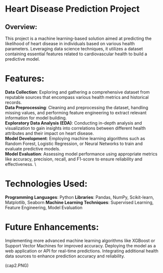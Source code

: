 # Heart Disease Prediction Project
## Overview:
This project is a machine learning-based solution aimed at predicting the likelihood of heart disease in individuals based on various health parameters. Leveraging data science techniques, it utilizes a dataset containing essential features related to cardiovascular health to build a predictive model.

# Features:
**Data Collection**: Exploring and gathering a comprehensive dataset from reputable sources that encompass various health metrics and historical records. \
**Data Preprocessing**: Cleaning and preprocessing the dataset, handling missing values, and performing feature engineering to extract relevant information for model building. \
**Exploratory Data Analysis (EDA)**: Conducting in-depth analysis and visualization to gain insights into correlations between different health attributes and their impact on heart disease. \
**Model Development**: Employing machine learning algorithms such as Random Forest, Logistic Regression, or Neural Networks to train and evaluate predictive models. \
**Model Evaluation**: Assessing model performance using appropriate metrics like accuracy, precision, recall, and F1-score to ensure reliability and effectiveness. \
# Technologies Used:
**Programming Languages**: Python
**Libraries**: Pandas, NumPy, Scikit-learn, Matplotlib, Seaborn
**Machine Learning Techniques**: Supervised Learning, Feature Engineering, Model Evaluation
# Future Enhancements:
Implementing more advanced machine learning algorithms like XGBoost or Support Vector Machines for improved accuracy.
Deploying the model as a web application or API for real-time predictions.
Integrating additional health data sources to enhance prediction accuracy and reliability.

(cap2.PNG)
